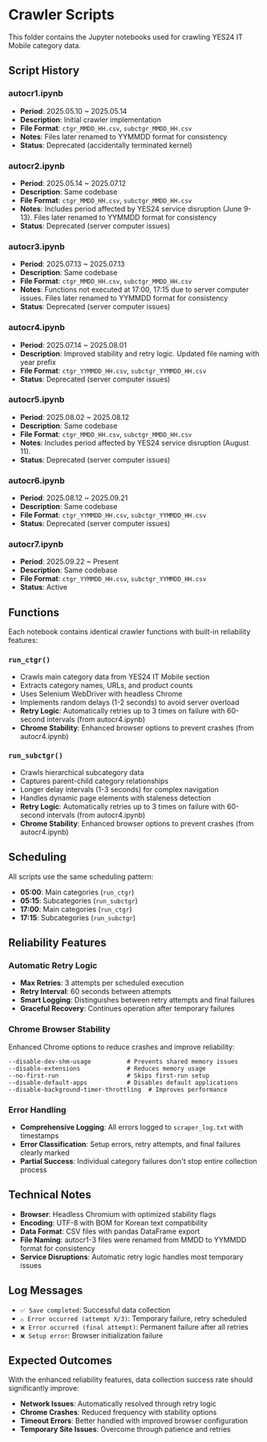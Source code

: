 # Crawler Scripts

This folder contains the Jupyter notebooks used for crawling YES24 IT Mobile category data.

## Script History

### autocr1.ipynb
- **Period**: 2025.05.10 ~ 2025.05.14
- **Description**: Initial crawler implementation
- **File Format**: `ctgr_MMDD_HH.csv`, `subctgr_MMDD_HH.csv`
- **Notes**: Files later renamed to YYMMDD format for consistency
- **Status**: Deprecated (accidentally terminated kernel)

### autocr2.ipynb
- **Period**: 2025.05.14 ~ 2025.07.12
- **Description**: Same codebase
- **File Format**: `ctgr_MMDD_HH.csv`, `subctgr_MMDD_HH.csv`
- **Notes**: Includes period affected by YES24 service disruption (June 9-13). Files later renamed to YYMMDD format for consistency
- **Status**: Deprecated (server computer issues)

### autocr3.ipynb
- **Period**: 2025.07.13 ~ 2025.07.13
- **Description**: Same codebase
- **File Format**: `ctgr_MMDD_HH.csv`, `subctgr_MMDD_HH.csv`
- **Notes**: Functions not executed at 17:00, 17:15 due to server computer issues. Files later renamed to YYMMDD format for consistency
- **Status**: Deprecated (server computer issues)

### autocr4.ipynb
- **Period**: 2025.07.14 ~ 2025.08.01
- **Description**: Improved stability and retry logic. Updated file naming with year prefix
- **File Format**: `ctgr_YYMMDD_HH.csv`, `subctgr_YYMMDD_HH.csv`
- **Status**: Deprecated (server computer issues)

### autocr5.ipynb
- **Period**: 2025.08.02 ~ 2025.08.12
- **Description**: Same codebase
- **File Format**: `ctgr_MMDD_HH.csv`, `subctgr_MMDD_HH.csv`
- **Notes**: Includes period affected by YES24 service disruption (August 11).
- **Status**: Deprecated (server computer issues)

### autocr6.ipynb
- **Period**: 2025.08.12 ~ 2025.09.21
- **Description**: Same codebase
- **File Format**: `ctgr_YYMMDD_HH.csv`, `subctgr_YYMMDD_HH.csv`
- **Status**: Deprecated (server computer issues)

### autocr7.ipynb
- **Period**: 2025.09.22 ~ Present
- **Description**: Same codebase
- **File Format**: `ctgr_YYMMDD_HH.csv`, `subctgr_YYMMDD_HH.csv`
- **Status**: Active

## Functions

Each notebook contains identical crawler functions with built-in reliability features:

### `run_ctgr()`
- Crawls main category data from YES24 IT Mobile section
- Extracts category names, URLs, and product counts
- Uses Selenium WebDriver with headless Chrome
- Implements random delays (1-2 seconds) to avoid server overload
- **Retry Logic**: Automatically retries up to 3 times on failure with 60-second intervals (from autocr4.ipynb)
- **Chrome Stability**: Enhanced browser options to prevent crashes (from autocr4.ipynb)

### `run_subctgr()`
- Crawls hierarchical subcategory data
- Captures parent-child category relationships
- Longer delay intervals (1-3 seconds) for complex navigation
- Handles dynamic page elements with staleness detection
- **Retry Logic**: Automatically retries up to 3 times on failure with 60-second intervals (from autocr4.ipynb)
- **Chrome Stability**: Enhanced browser options to prevent crashes (from autocr4.ipynb)

## Scheduling

All scripts use the same scheduling pattern:
- **05:00**: Main categories (`run_ctgr`)
- **05:15**: Subcategories (`run_subctgr`)
- **17:00**: Main categories (`run_ctgr`)
- **17:15**: Subcategories (`run_subctgr`)

## Reliability Features

### Automatic Retry Logic
- **Max Retries**: 3 attempts per scheduled execution
- **Retry Interval**: 60 seconds between attempts
- **Smart Logging**: Distinguishes between retry attempts and final failures
- **Graceful Recovery**: Continues operation after temporary failures

### Chrome Browser Stability
Enhanced Chrome options to reduce crashes and improve reliability:
```
--disable-dev-shm-usage          # Prevents shared memory issues
--disable-extensions             # Reduces memory usage
--no-first-run                   # Skips first-run setup
--disable-default-apps           # Disables default applications
--disable-background-timer-throttling  # Improves performance
```

### Error Handling
- **Comprehensive Logging**: All errors logged to `scraper_log.txt` with timestamps
- **Error Classification**: Setup errors, retry attempts, and final failures clearly marked
- **Partial Success**: Individual category failures don't stop entire collection process

## Technical Notes

- **Browser**: Headless Chromium with optimized stability flags
- **Encoding**: UTF-8 with BOM for Korean text compatibility
- **Data Format**: CSV files with pandas DataFrame export
- **File Naming**: autocr1-3 files were renamed from MMDD to YYMMDD format for consistency
- **Service Disruptions**: Automatic retry logic handles most temporary issues

## Log Messages

- `✅ Save completed`: Successful data collection
- `⚠️ Error occurred (attempt X/3)`: Temporary failure, retry scheduled
- `❌ Error occurred (final attempt)`: Permanent failure after all retries
- `❌ Setup error`: Browser initialization failure

## Expected Outcomes

With the enhanced reliability features, data collection success rate should significantly improve:
- **Network Issues**: Automatically resolved through retry logic
- **Chrome Crashes**: Reduced frequency with stability options
- **Timeout Errors**: Better handled with improved browser configuration
- **Temporary Site Issues**: Overcome through patience and retries